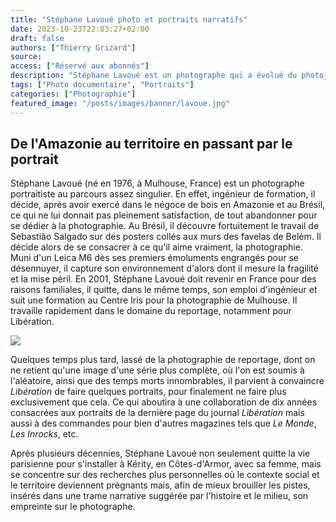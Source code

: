 ```yaml
---
title: "Stéphane Lavoué photo et portraits narratifs"
date: 2023-10-23T22:03:27+02:00
draft: false
authors: ["Thierry Grizard"]
source:
access: ["Réservé aux abonnés"]
description: "Stéphane Lavoué est un photographe qui a évolué du photojournalisme aux portraits de commande pour parvenir à une photographie narrative assumant sa subjectivité sans renoncer pourtant à documenter mais de manière engagée."
tags: ["Photo documentaire", "Portraits"]
categories: ["Photographie"]
featured_image: "/posts/images/banner/lavoue.jpg"
---
```

## De l'Amazonie au territoire en passant par le portrait

Stéphane Lavoué (né en 1976, à Mulhouse, France) est un photographe portraitiste au parcours assez singulier. En effet, ingénieur de formation, il décide, après avoir exercé dans le négoce de bois en Amazonie et au Brésil, ce qui ne lui donnait pas pleinement satisfaction, de tout abandonner pour se dédier à la photographie. Au Brésil, il découvre fortuitement le travail de Sebastião Salgado sur des posters collés aux murs des favelas de Belém. Il décide alors de se consacrer à ce qu'il aime vraiment, la photographie. Muni d'un Leica M6 dès ses premiers émoluments engrangés pour se désennuyer, il capture son environnement d'alors dont il mesure la fragilité et la mise péril. En 2001, Stéphane Lavoué doit revenir en France pour des raisons familiales, il quitte, dans le même temps, son emploi d'ingénieur et suit une formation au Centre Iris pour la photographie de Mulhouse. Il travaille rapidement dans le domaine du reportage, notamment pour Libération.

![](/posts/images/lavoue/stephane-lavoue_photography_western_2021.130.jpg)

Quelques temps plus tard, lassé de la photographie de reportage, dont on ne retient qu'une image d'une série plus complète, où l'on est soumis à l'aléatoire, ainsi que des temps morts innombrables, il parvient à convaincre *Libération* de faire quelques portraits, pour finalement ne faire plus exclusivement que cela. Ce qui aboutira à une collaboration de dix années consacrées aux portraits de la dernière page du journal *Libération* mais aussi à des commandes pour bien d'autres magazines tels que *Le Monde*, *Les Inrocks*, etc.

Après plusieurs décennies, Stéphane Lavoué non seulement quitte la vie parisienne pour s'installer à Kérity, en Côtes-d'Armor, avec sa femme, mais se concentre sur des recherches plus personnelles où le contexte social et le territoire deviennent prégnants mais, afin de mieux brouiller les pistes, insérés dans une trame narrative suggérée par l'histoire et le milieu, son empreinte sur le photographe.
